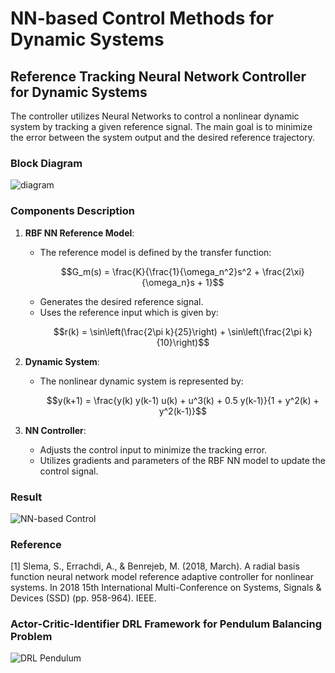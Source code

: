 # NN-based Control Methods for Dynamic Systems

## Reference Tracking Neural Network Controller for Dynamic Systems
The controller utilizes Neural Networks to control a nonlinear dynamic system by tracking a given reference signal. The main goal is to minimize the error between the system output and the desired reference trajectory.

### Block Diagram
![diagram](https://github.com/amirhosseinh77/NN-Control/assets/56114938/a5be77fe-4f61-4b5d-9da5-6a41cba9ec45)

### Components Description
1. **RBF NN Reference Model**:
   - The reference model is defined by the transfer function:
     ```math
     G_m(s) = \frac{K}{\frac{1}{\omega_n^2}s^2 + \frac{2\xi}{\omega_n}s + 1}
     ```
   - Generates the desired reference signal.
   - Uses the reference input which is given by:
     ```math
     r(k) = \sin\left(\frac{2\pi k}{25}\right) + \sin\left(\frac{2\pi k}{10}\right)
     ```

2. **Dynamic System**:
   - The nonlinear dynamic system is represented by:
     ```math
     y(k+1) = \frac{y(k) y(k-1) u(k) + u^3(k) + 0.5 y(k-1)}{1 + y^2(k) + y^2(k-1)}
     ```
     
3. **NN Controller**:
   - Adjusts the control input to minimize the tracking error.
   - Utilizes gradients and parameters of the RBF NN model to update the control signal.


### Result
![NN-based Control](https://github.com/amirhosseinh77/NN-Control/assets/56114938/8820083c-1c6b-42a9-8024-d386a51f6eb0)

### Reference
[1] Slema, S., Errachdi, A., & Benrejeb, M. (2018, March). A radial basis function neural network model reference adaptive controller for nonlinear systems. In 2018 15th International Multi-Conference on Systems, Signals & Devices (SSD) (pp. 958-964). IEEE.


### Actor-Critic-Identifier DRL Framework for Pendulum Balancing Problem 
![DRL Pendulum](https://github.com/amirhosseinh77/NN-Control/assets/56114938/bc79eeca-b8dc-4384-a373-cbefcde12db3)




